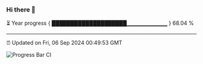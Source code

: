 ### Hi there 👋

⏳ Year progress { ████████████████████▁▁▁▁▁▁▁▁▁▁ } 68.04 %

---

⏰ Updated on Fri, 06 Sep 2024 00:49:53 GMT

![Progress Bar CI](https://github.com/code-lakshay/GitHub-Actions-Demo/workflows/Progress%20Bar%20CI/badge.svg)
